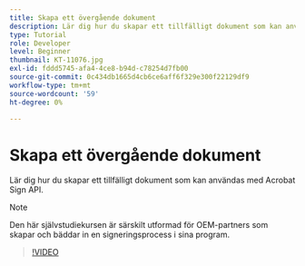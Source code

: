 ```yaml
---
title: Skapa ett övergående dokument
description: Lär dig hur du skapar ett tillfälligt dokument som kan användas med Acrobat Sign API.
type: Tutorial
role: Developer
level: Beginner
thumbnail: KT-11076.jpg
exl-id: fddd5745-afa4-4ce8-b94d-c78254d7fb00
source-git-commit: 0c434db1665d4cb6ce6aff6f329e300f22129df9
workflow-type: tm+mt
source-wordcount: '59'
ht-degree: 0%

---
```


# Skapa ett övergående dokument

Lär dig hur du skapar ett tillfälligt dokument som kan användas med Acrobat Sign API.

>[!NOTE]
>
>Den här självstudiekursen är särskilt utformad för OEM-partners som skapar och bäddar in en signeringsprocess i sina program.

>[!VIDEO](https://video.tv.adobe.com/v/347351?hidetitle=true)
